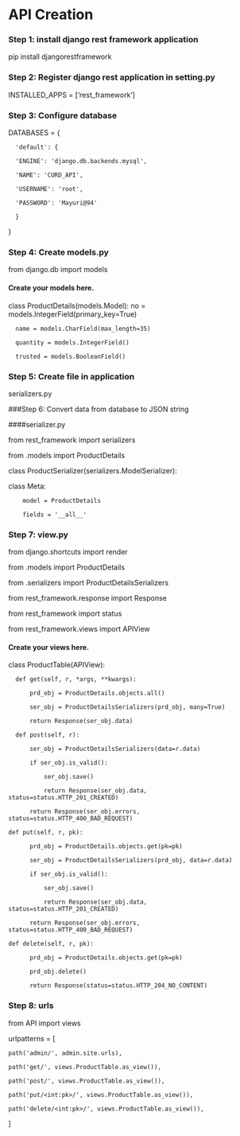 # API Creation

### Step 1: install django rest  framework application

pip install djangorestframework

### Step 2: Register django rest application in setting.py

INSTALLED_APPS = [‘rest_framework’]

### Step 3: Configure database

DATABASES = {
    
      'default': {
    
      'ENGINE': 'django.db.backends.mysql',
    
      'NAME': 'CURD_API',
    
      'USERNAME': 'root',
    
      'PASSWORD': 'Mayuri@94'
    
      }
}

### Step 4: Create models.py

from django.db import models

#### Create your models here.

class ProductDetails(models.Model):
      no = models.IntegerField(primary_key=True)
      
      name = models.CharField(max_length=35)
      
      quantity = models.IntegerField()
      
      trusted = models.BooleanField()

### Step 5: Create file in application

serializers.py

###Step 6: Convert data from database to JSON string

####serializer.py

from rest_framework import serializers

from .models import ProductDetails

class ProductSerializer(serializers.ModelSerializer):

  class Meta:

        model = ProductDetails
        
        fields = '__all__'

### Step 7: view.py

from django.shortcuts import render

from .models import ProductDetails

from .serializers import ProductDetailsSerializers

from rest_framework.response import Response

from rest_framework import status

from rest_framework.views import APIView

#### Create your views here.

class ProductTable(APIView):

      def get(self, r, *args, **kwargs):
        
          prd_obj = ProductDetails.objects.all()
          
          ser_obj = ProductDetailsSerializers(prd_obj, many=True)
          
          return Response(ser_obj.data)
         
      def post(self, r):
      
          ser_obj = ProductDetailsSerializers(data=r.data)
        
          if ser_obj.is_valid():
              
              ser_obj.save()
            
              return Response(ser_obj.data, status=status.HTTP_201_CREATED)
        
          return Response(ser_obj.errors, status=status.HTTP_400_BAD_REQUEST)

    def put(self, r, pk):
        
          prd_obj = ProductDetails.objects.get(pk=pk)
        
          ser_obj = ProductDetailsSerializers(prd_obj, data=r.data)
          
          if ser_obj.is_valid():
            
              ser_obj.save()
            
              return Response(ser_obj.data, status=status.HTTP_201_CREATED)
          
          return Response(ser_obj.errors, status=status.HTTP_400_BAD_REQUEST)

    def delete(self, r, pk):
        
          prd_obj = ProductDetails.objects.get(pk=pk)
          
          prd_obj.delete()
        
          return Response(status=status.HTTP_204_NO_CONTENT)

### Step 8: urls

from API import views

urlpatterns = [

    path('admin/', admin.site.urls),
    
    path('get/', views.ProductTable.as_view()),
    
    path('post/', views.ProductTable.as_view()),
    
    path('put/<int:pk>/', views.ProductTable.as_view()),
    
    path('delete/<int:pk>/', views.ProductTable.as_view()),
]

